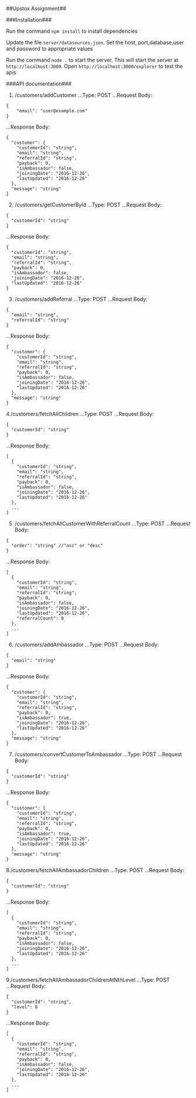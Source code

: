 ##Upstox Assignment##

###Installation###

Run the command ```npm install``` to install dependencies

Update the file ```server/datasources.json```. Set the host, port,database,user and password to appropriate values

Run the command ```node .``` to start the server. This will start the server at ```http://localhost:3000```. Open ```http://localhost:3000/explorer``` to test the apis


###API documentation###

1. /customers/addCustomer
...Type: POST
...Request Body:
``` 
{
	"email": "user@example.com"
}
```
...Response Body:
```
{
  "customer": {
    "customerId": "string",
    "email": "string",
    "referralId": "string",
    "payback": 0,
    "isAmbassador": false,
    "joiningDate": "2016-12-26",
    "lastUpdated": "2016-12-26"
  },
  "message": "string"
}
```
2. /customers/getCustomerById
...Type: POST
...Request Body: 
```
{
  "customerId": "string"
}
```
...Response Body:
```
{
  "customerId": "string",
  "email": "string",
  "referralId": "string",
  "payback": 0,
  "isAmbassador": false,
  "joiningDate": "2016-12-26",
  "lastUpdated": "2016-12-26"
}
```
3. /customers/addReferral
...Type: POST
...Request Body: 
```
{
  "email": "string",
  "referralId": "string"
}
```
...Response Body:
```
{
  "customer": {
    "customerId": "string",
    "email": "string",
    "referralId": "string",
    "payback": 0,
    "isAmbassador": false,
    "joiningDate": "2016-12-26",
    "lastUpdated": "2016-12-26"
  },
  "message": "string"
}
```
4./customers/fetchAllChildren
...Type: POST
...Request Body: 
```
{
  "customerId": "string"
}
```
...Response Body:
```
[
  {
    "customerId": "string",
    "email": "string",
    "referralId": "string",
    "payback": 0,
    "isAmbassador": false,
    "joiningDate": "2016-12-26",
    "lastUpdated": "2016-12-26"
  },
  ...
]
```
5. /customers/fetchAllCustomerWithReferralCount
...Type: POST
...Request Body: 
```
{
  "order": "string" //"asc" or "desc"
}
```
...Response Body:
```
[
  {
    "customerId": "string",
    "email": "string",
    "referralId": "string",
    "payback": 0,
    "isAmbassador": false,
    "joiningDate": "2016-12-26",
    "lastUpdated": "2016-12-26",
    "referralCount": 0
  },
  ...
]
```
6. /customers/addAmbassador
...Type: POST
...Request Body: 
```
{
  "email": "string"
}
```
...Response Body:
```
{
  "customer": {
    "customerId": "string",
    "email": "string",
    "referralId": "string",
    "payback": 0,
    "isAmbassador": true,
    "joiningDate": "2016-12-26",
    "lastUpdated": "2016-12-26"
  },
  "message": "string"
}
```
7. /customers/convertCustomerToAmbassador
...Type: POST
...Request Body: 
```
{
  "customerId": "string"
}
```
...Response Body:
```
{
  "customer": {
    "customerId": "string",
    "email": "string",
    "referralId": "string",
    "payback": 0,
    "isAmbassador": true,
    "joiningDate": "2016-12-26",
    "lastUpdated": "2016-12-26"
  },
  "message": "string"
}
```
8./customers/fetchAllAmbassadorChildren
...Type: POST
...Request Body: 
```
{
  "customerId": "string"
}
```
...Response Body:
```
[
  {
    "customerId": "string",
    "email": "string",
    "referralId": "string",
    "payback": 0,
    "isAmbassador": false,
    "joiningDate": "2016-12-26",
    "lastUpdated": "2016-12-26"
  },
  ...
]
```
9./customers/fetchAllAmbassadorChildrenAtNthLevel
...Type: POST
...Request Body: 
```
{
  "customerId": "string",
  "level": 0
}
```
...Response Body:
```
[
  {
    "customerId": "string",
    "email": "string",
    "referralId": "string",
    "payback": 0,
    "isAmbassador": false,
    "joiningDate": "2016-12-26",
    "lastUpdated": "2016-12-26"
  },
  ...
]
```